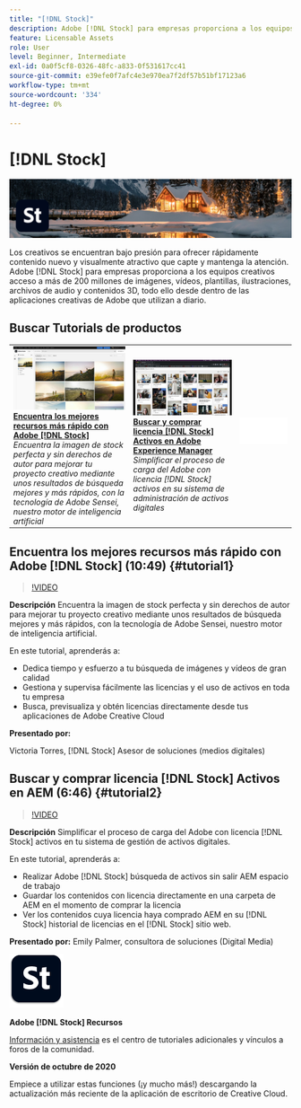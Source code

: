 ```yaml
---
title: "[!DNL Stock]"
description: Adobe [!DNL Stock] para empresas proporciona a los equipos creativos acceso a más de 200 millones de imágenes, vídeos, plantillas, ilustraciones, archivos de audio y activos 3D
feature: Licensable Assets
role: User
level: Beginner, Intermediate
exl-id: 0a0f5cf8-0326-48fc-a833-0f531617cc41
source-git-commit: e39efe0f7afc4e3e970ea7f2df57b51bf17123a6
workflow-type: tm+mt
source-wordcount: '334'
ht-degree: 0%

---
```


# [!DNL Stock]

![Tutorial de imagen de héroe](../assets/Stock.jpg)

Los creativos se encuentran bajo presión para ofrecer rápidamente contenido nuevo y visualmente atractivo que capte y mantenga la atención. Adobe [!DNL Stock] para empresas proporciona a los equipos creativos acceso a más de 200 millones de imágenes, vídeos, plantillas, ilustraciones, archivos de audio y contenidos 3D, todo ello desde dentro de las aplicaciones creativas de Adobe que utilizan a diario.

## Buscar Tutorials de productos

<table style="table-layout:fixed">
<tr>
 <td>
   <a href="stock.md#tutorial1">
      <img alt="Encuentra los mejores recursos más rápido con Adobe [!DNL Stock]" src="../assets/stock_torres_thumbnail.jpg" />
   </a>
    <div>
   <a href="stock.md#tutorial1"><strong>Encuentra los mejores recursos más rápido con Adobe [!DNL Stock]</strong></a>
    </div>
    <em>Encuentra la imagen de stock perfecta y sin derechos de autor para mejorar tu proyecto creativo mediante unos resultados de búsqueda mejores y más rápidos, con la tecnología de Adobe Sensei, nuestro motor de inteligencia artificial</em>
    <br>
  </td>
  <td>
   <a href="stock.md#tutorial2">
      <img alt="Buscar y comprar licencia [!DNL Stock] Activos en AEM" src="../assets/stock_aemintegration_palmer_thumbnail.jpg" />
   </a>
    <div>
   <a href="stock.md#tutorial2"><strong>Buscar y comprar licencia [!DNL Stock] Activos en Adobe Experience Manager</strong></a>
    </div>
    <em>Simplificar el proceso de carga del Adobe con licencia [!DNL Stock] activos en su sistema de administración de activos digitales</em>
    <br>
  </td>
  <td>
    <img alt="Separador" src="../assets/Whitespacer.png" />
    <div>
    <br>
  </td>
</tr>
</table>

## Encuentra los mejores recursos más rápido con Adobe [!DNL Stock] (10:49) {#tutorial1}

>[!VIDEO](https://video.tv.adobe.com/v/326951?hidetitle=true)

**Descripción**
Encuentra la imagen de stock perfecta y sin derechos de autor para mejorar tu proyecto creativo mediante unos resultados de búsqueda mejores y más rápidos, con la tecnología de Adobe Sensei, nuestro motor de inteligencia artificial.

En este tutorial, aprenderás a:
* Dedica tiempo y esfuerzo a tu búsqueda de imágenes y vídeos de gran calidad
* Gestiona y supervisa fácilmente las licencias y el uso de activos en toda tu empresa
* Busca, previsualiza y obtén licencias directamente desde tus aplicaciones de Adobe Creative Cloud

**Presentado por:**

Victoria Torres, [!DNL Stock] Asesor de soluciones (medios digitales)

## Buscar y comprar licencia [!DNL Stock] Activos en AEM (6:46) {#tutorial2}

>[!VIDEO](https://video.tv.adobe.com/v/326952?hidetitle=true)

**Descripción**
Simplificar el proceso de carga del Adobe con licencia [!DNL Stock] activos en tu sistema de gestión de activos digitales.

En este tutorial, aprenderás a:
* Realizar Adobe [!DNL Stock] búsqueda de activos sin salir AEM espacio de trabajo
* Guardar los contenidos con licencia directamente en una carpeta de AEM en el momento de comprar la licencia
* Ver los contenidos cuya licencia haya comprado AEM en su [!DNL Stock] historial de licencias en el [!DNL Stock] sitio web.

**Presentado por:**
Emily Palmer, consultora de soluciones (Digital Media)

![[!DNL Stock] Logotipo](../assets/st_appicon_96.png)

**Adobe [!DNL Stock] Recursos**

[Información y asistencia](https://helpx.adobe.com/support/stock.html) es el centro de tutoriales adicionales y vínculos a foros de la comunidad.

**Versión de octubre de 2020**

Empiece a utilizar estas funciones (¡y mucho más!) descargando la actualización más reciente de la aplicación de escritorio de Creative Cloud.
